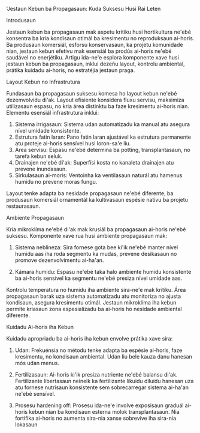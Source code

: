 'Jestaun Kebun ba Propagasaun: Kuda Suksesu Husi Rai Leten

Introdusaun

Jestaun kebun ba propagasaun mak aspetu kritiku husi hortikultura ne'ebé konsentra ba kria kondisaun otimál ba kresimentu no reproduksaun ai-horis. Ba produsaun komersiál, esforsu konservasaun, ka projetu komunidade nian, jestaun kebun efetivu mak esensiál ba prodús ai-horis ne'ebé saudável no enerjétiku. Artigu ida-ne'e esplora komponente xave husi jestaun kebun ba propagasaun, inklui dezeñu layout, kontrolu ambiental, prátika kuidadu ai-horis, no estratéjia jestaun praga.

Layout Kebun no Infrastrutura

Fundasaun ba propagasaun suksesu komesa ho layout kebun ne'ebé dezemvolvidu di'ak. Layout efisiente konsidera fluxu servisu, maksimiza utilizasaun espasu, no kria área distinktu ba faze kresimentu ai-horis nian. Elementu esensiál infrastrutura inklui:

1. Sistema irrigasaun: Sistema udan automatizadu ka manual atu asegura nível umidade konsistente.
2. Estrutura fatin laran: Pano fatin laran ajustável ka estrutura permanente atu proteje ai-horis sensível husi loron-sa'e liu.
3. Área servisu: Espasu ne'ebé determina ba potting, transplantasaun, no tarefa kebun seluk.
4. Drainajen ne'ebé di'ak: Superfísi kosta no kanaleta drainajen atu prevene inundasaun.
5. Sirkulasaun ai-moris: Ventoinha ka ventilasaun naturál atu hamenus humidu no prevene moras fungu.

Layout tenke adapta ba nesidade propagasaun ne'ebé diferente, ba produsaun komersiál ornamentál ka kultivasaun espésie nativu ba projetu restaurasaun.

Ambiente Propagasaun

Kria mikroklíma ne'ebé di'ak mak krusiál ba propagasaun ai-horis ne'ebé suksesu. Komponente xave rua husi ambiente propagasaun mak:

1. Sistema neblineza: Sira fornese gota bee ki'ik ne'ebé manter nível humidu aas iha roda segmentu ka mudas, prevene desikasaun no promove dezenvolvimentu ai-ha'an.

2. Kámara humidu: Espasu ne'ebé taka halo ambiente humidu konsistente ba ai-horis sensível ka segmentu ne'ebé presiza nível umidade aas.

Kontrolu temperatura no humidu iha ambiente sira-ne'e mak kritiku. Área propagasaun barak uza sistema automatizadu atu monitoriza no ajusta kondisaun, asegura kresimentu otimál. Jestaun mikroklíma iha kebun permite kriasaun zona espesializadu ba ai-horis ho nesidade ambiental diferente.

Kuidadu Ai-horis iha Kebun

Kuidadu apropriadu ba ai-horis iha kebun envolve prátika xave sira:

1. Udan: Frekuénsia no métodu tenke adapta ba espésie ai-horis, faze kresimentu, no kondisaun ambiental. Udan liu bele kauza danu hanesan mós udan menus.

2. Fertilizasaun: Ai-horis ki'ik presiza nutriente ne'ebé balansu di'ak. Fertilizante libertasaun neineik ka fertilizante líkuidu diluídu hanesan uza atu fornese nutrisaun konsistente sem sobrecarregar sistema ai-ha'an ne'ebé sensível.

3. Prosesu hardening off: Prosesu ida-ne'e involve exposisaun graduál ai-horis kebun nian ba kondisaun esterna molok transplantasaun. Nia fortifika ai-horis no aumenta sira-nia xanse sobrevive iha sira-nia lokasaun